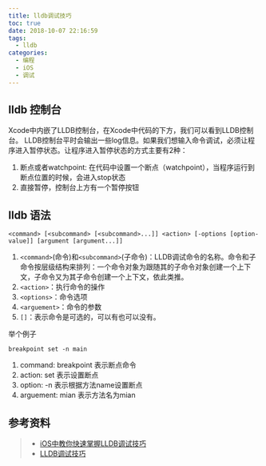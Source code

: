 ```yaml
---
title: lldb调试技巧
toc: true
date: 2018-10-07 22:16:59
tags:
  - lldb
categories:
  - 编程
  - iOS
  - 调试
---
```


## lldb 控制台

Xcode中内嵌了LLDB控制台，在Xcode中代码的下方，我们可以看到LLDB控制台。
LLDB控制台平时会输出一些log信息。如果我们想输入命令调试，必须让程序进入暂停状态。让程序进入暂停状态的方式主要有2种： 
1. 断点或者watchpoint: 在代码中设置一个断点（watchpoint），当程序运行到断点位置的时候，会进入stop状态 
2. 直接暂停，控制台上方有一个暂停按钮

## lldb 语法
```
<command> [<subcommand> [<subcommand>...]] <action> [-options [option-value]] [argument [argument...]]
```
1. `<command>`(命令)和`<subcommand>`(子命令)：LLDB调试命令的名称。命令和子命令按层级结构来排列：一个命令对象为跟随其的子命令对象创建一个上下文，子命令又为其子命令创建一个上下文，依此类推。
2. `<action>`：执行命令的操作
3. `<options>`：命令选项
4. `<arguement>`：命令的参数
5. `[]`：表示命令是可选的，可以有也可以没有。

举个例子
```
breakpoint set -n main
```
1. command: breakpoint 表示断点命令
2. action: set 表示设置断点
3. option: -n 表示根据方法name设置断点
4. arguement: mian 表示方法名为mian


## 参考资料
> - [iOS中教你快速掌握LLDB调试技巧](https://blog.csdn.net/baihuaxiu123/article/details/51316510)
> - [LLDB调试技巧](https://www.jianshu.com/p/9a71329d5c4d)
